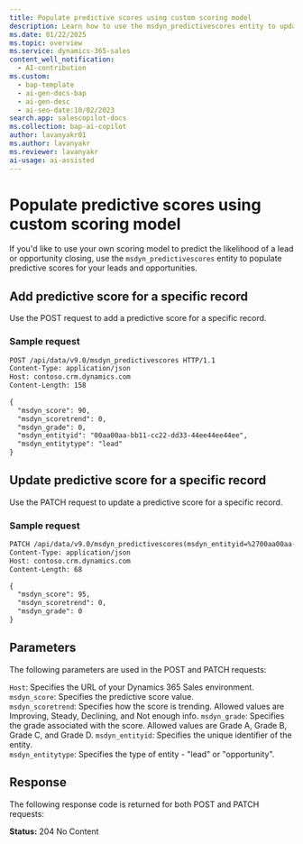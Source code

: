 ```yaml
---
title: Populate predictive scores using custom scoring model
description: Learn how to use the msdyn_predictivescores entity to update predictive lead and opportunity scores in your application."
ms.date: 01/22/2025
ms.topic: overview
ms.service: dynamics-365-sales
content_well_notification:
  - AI-contribution
ms.custom:
  - bap-template
  - ai-gen-docs-bap
  - ai-gen-desc
  - ai-seo-date:10/02/2023
search.app: salescopilot-docs
ms.collection: bap-ai-copilot
author: lavanyakr01
ms.author: lavanyakr
ms.reviewer: lavanyakr
ai-usage: ai-assisted
---
```


# Populate predictive scores using custom scoring model

If you'd like to use your own scoring model to predict the likelihood of a lead or opportunity closing, use the `msdyn_predictivescores` entity to populate predictive scores for your leads and opportunities. 

## Add predictive score for a specific record

Use the POST request to add a predictive score for a specific record.

### Sample request

```rest
POST /api/data/v9.0/msdyn_predictivescores HTTP/1.1
Content-Type: application/json
Host: contoso.crm.dynamics.com
Content-Length: 158
 
{
  "msdyn_score": 90,
  "msdyn_scoretrend": 0,
  "msdyn_grade": 0,
  "msdyn_entityid": "00aa00aa-bb11-cc22-dd33-44ee44ee44ee",
  "msdyn_entitytype": "lead"
}
```

## Update predictive score for a specific record

Use the PATCH request to update a predictive score for a specific record.

### Sample request

```rest
PATCH /api/data/v9.0/msdyn_predictivescores(msdyn_entityid=%2700aa00aa-bb11-cc22-dd33-44ee44ee44ee%27,msdyn_entitytype=%27lead%27) HTTP/1.1
Content-Type: application/json
Host: contoso.crm.dynamics.com
Content-Length: 68
 
{
  "msdyn_score": 95,
  "msdyn_scoretrend": 0,
  "msdyn_grade": 0
}
```

## Parameters

The following parameters are used in the POST and PATCH requests:

`Host`: Specifies the URL of your Dynamics 365 Sales environment.  
`msdyn_score`: Specifies the predictive score value.  
`msdyn_scoretrend`: Specifies how the score is trending. Allowed values are Improving, Steady, Declining, and Not enough info.
`msdyn_grade`: Specifies the grade associated with the score. Allowed values are Grade A, Grade B, Grade C, and Grade D.
`msdyn_entityid`: Specifies the unique identifier of the entity.  
`msdyn_entitytype`: Specifies the type of entity - "lead" or "opportunity".  

## Response

The following response code is returned for both POST and PATCH requests:

**Status:** 204 No Content
